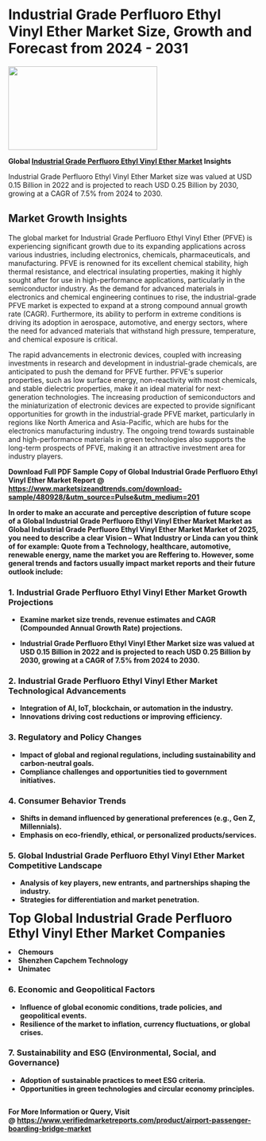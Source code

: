 <H1>Industrial Grade Perfluoro Ethyl Vinyl Ether Market Size, Growth and Forecast from 2024 - 2031</H1><img class="aligncenter size-medium wp-image-584254" src="https://thirdeyenews.in/wp-content/uploads/2024/09/Global-Market-Research-300x168.jpeg" alt="" width="300" height="168" /><p><strong>Global&nbsp;<a href="https://www.marketsizeandtrends.com/download-sample/480928/&amp;utm_source=Pulse&amp;utm_medium=201">Industrial Grade Perfluoro Ethyl Vinyl Ether Market</a> Insights</strong></p><p>Industrial Grade Perfluoro Ethyl Vinyl Ether Market size was valued at USD 0.15 Billion in 2022 and is projected to reach USD 0.25 Billion by 2030, growing at a CAGR of 7.5% from 2024 to 2030.</p><p><h2>Market Growth Insights</h2> <p>The global market for Industrial Grade Perfluoro Ethyl Vinyl Ether (PFVE) is experiencing significant growth due to its expanding applications across various industries, including electronics, chemicals, pharmaceuticals, and manufacturing. PFVE is renowned for its excellent chemical stability, high thermal resistance, and electrical insulating properties, making it highly sought after for use in high-performance applications, particularly in the semiconductor industry. As the demand for advanced materials in electronics and chemical engineering continues to rise, the industrial-grade PFVE market is expected to expand at a strong compound annual growth rate (CAGR). Furthermore, its ability to perform in extreme conditions is driving its adoption in aerospace, automotive, and energy sectors, where the need for advanced materials that withstand high pressure, temperature, and chemical exposure is critical.</p> <p><strong></strong></p> <p>The rapid advancements in electronic devices, coupled with increasing investments in research and development in industrial-grade chemicals, are anticipated to push the demand for PFVE further. PFVE's superior properties, such as low surface energy, non-reactivity with most chemicals, and stable dielectric properties, make it an ideal material for next-generation technologies. The increasing production of semiconductors and the miniaturization of electronic devices are expected to provide significant opportunities for growth in the industrial-grade PFVE market, particularly in regions like North America and Asia-Pacific, which are hubs for the electronics manufacturing industry. The ongoing trend towards sustainable and high-performance materials in green technologies also supports the long-term prospects of PFVE, making it an attractive investment area for industry players. <p><strong></p><p><span class=""><strong>Download Full PDF Sample Copy of Global Industrial Grade Perfluoro Ethyl Vinyl Ether Market Report</strong> @ <a href="https://www.marketsizeandtrends.com/download-sample/480928/&amp;utm_source=Pulse&amp;utm_medium=201" target="_blank">https://www.marketsizeandtrends.com/download-sample/480928/&amp;utm_source=Pulse&amp;utm_medium=201</a></span></p><p>In order to make an accurate and perceptive description of future scope of a Global&nbsp;Industrial Grade Perfluoro Ethyl Vinyl Ether Market Market as Global&nbsp;Industrial Grade Perfluoro Ethyl Vinyl Ether Market Market of 2025, you need to describe a clear Vision &ndash; What Industry or Linda can you think of for example: Quote from a Technology, healthcare, automotive, renewable energy, name the market you are Reffering to. However, some general trends and factors usually impact market reports and their future outlook include:</p><h3>1.&nbsp;<strong>Industrial Grade Perfluoro Ethyl Vinyl Ether Market Growth Projections</strong></h3><ul><li>Examine market size trends, revenue estimates and CAGR (Compounded Annual Growth Rate) projections.</li><li><p>Industrial Grade Perfluoro Ethyl Vinyl Ether Market size was valued at USD 0.15 Billion in 2022 and is projected to reach USD 0.25 Billion by 2030, growing at a CAGR of 7.5% from 2024 to 2030.</p></li></ul><h3>2.&nbsp;<strong>Industrial Grade Perfluoro Ethyl Vinyl Ether Market Technological Advancements</strong></h3><ul><li>Integration of AI, IoT, blockchain, or automation in the industry.</li><li>Innovations driving cost reductions or improving efficiency.</li></ul><h3>3.&nbsp;<strong>Regulatory and Policy Changes</strong></h3><ul><li>Impact of global and regional regulations, including sustainability and carbon-neutral goals.</li><li>Compliance challenges and opportunities tied to government initiatives.</li></ul><h3>4.&nbsp;<strong>Consumer Behavior Trends</strong></h3><ul><li>Shifts in demand influenced by generational preferences (e.g., Gen Z, Millennials).</li><li>Emphasis on eco-friendly, ethical, or personalized products/services.</li></ul><h3>5.&nbsp;<strong>Global Industrial Grade Perfluoro Ethyl Vinyl Ether Market Competitive Landscape</strong></h3><ul><li>Analysis of key players, new entrants, and partnerships shaping the industry.</li><li>Strategies for differentiation and market penetration.</li></ul><p data-pm-slice="1 1 []"><span style="color: inherit; font-family: inherit; font-size: 25px;">Top Global Industrial Grade Perfluoro Ethyl Vinyl Ether Market Companies</span></p><div class="" data-test-id=""><p><li>Chemours</li><li> Shenzhen Capchem Technology</li><li> Unimatec</li></p></div><h3>6.&nbsp;<strong>Economic and Geopolitical Factors</strong></h3><ul><li>Influence of global economic conditions, trade policies, and geopolitical events.</li><li>Resilience of the market to inflation, currency fluctuations, or global crises.</li></ul><h3>7.&nbsp;<strong>Sustainability and ESG (Environmental, Social, and Governance)</strong></h3><ul><li>Adoption of sustainable practices to meet ESG criteria.</li><li>Opportunities in green technologies and circular economy principles.</li></ul><h2><strong style="font-size: 14px;">For More Information or Query, Visit @&nbsp;</strong><a style="background-color: #ffffff; font-size: 14px;" href="https://www.marketsizeandtrends.com/report/industrial-grade-perfluoro-ethyl-vinyl-ether-market/" target="_blank">https://www.verifiedmarketreports.com/product/airport-passenger-boarding-bridge-market</a></h2>

